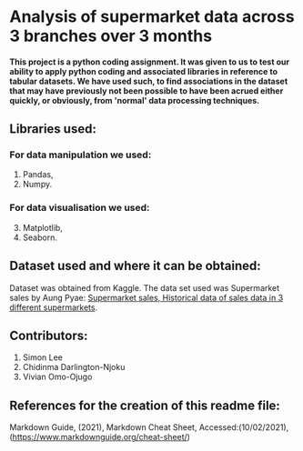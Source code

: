 # Analysis of supermarket data across 3 branches over 3 months

#### This project is a python coding assignment. It was given to us to test our ability to apply python coding and associated libraries in reference to tabular datasets. We have used such, to find associations in the dataset that may have previously not been possible to have been acrued either quickly, or obviously, from 'normal' data processing techniques.  

## Libraries used: 

### For data manipulation we used:
1. Pandas,
2. Numpy.

### For data visualisation we used:
3. Matplotlib,
4. Seaborn.

## Dataset used and where it can be obtained:
Dataset was obtained from Kaggle. The data set used was Supermarket sales by Aung Pyae: [Supermarket sales, Historical data of sales data in 3 different supermarkets](https://www.kaggle.com/aungpyaeap/supermarket-sales).

## Contributors:
1. Simon Lee
2. Chidinma Darlington-Njoku
3. Vivian Omo-Ojugo

## References for the creation of this readme file:
Markdown Guide, (2021), Markdown Cheat Sheet, Accessed:(10/02/2021), (https://www.markdownguide.org/cheat-sheet/)
